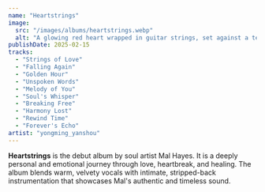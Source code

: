 ```yaml
---
name: "Heartstrings"
image:
  src: "/images/albums/heartstrings.webp"
  alt: "A glowing red heart wrapped in guitar strings, set against a textured background of earthy brown and soft gold tones, symbolizing love and music."
publishDate: 2025-02-15
tracks:
  - "Strings of Love"
  - "Falling Again"
  - "Golden Hour"
  - "Unspoken Words"
  - "Melody of You"
  - "Soul's Whisper"
  - "Breaking Free"
  - "Harmony Lost"
  - "Rewind Time"
  - "Forever's Echo"
artist: "yongming_yanshou"
---
```


**Heartstrings** is the debut album by soul artist Mal Hayes. It is a deeply personal and emotional journey through love, heartbreak, and healing. The album blends warm, velvety vocals with intimate, stripped-back instrumentation that showcases Mal's authentic and timeless sound.
